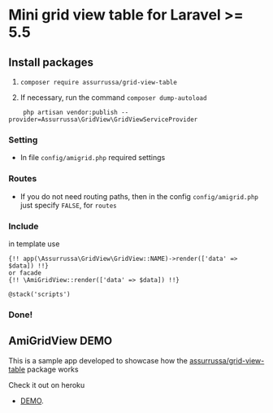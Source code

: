 # Mini grid view table for Laravel >= 5.5 #

## Install packages ##
1) `composer require assurrussa/grid-view-table`

3) If necessary, run the command `composer dump-autoload`
```
    php artisan vendor:publish --provider=Assurrussa\GridView\GridViewServiceProvider
```

### Setting ###
* In file `config/amigrid.php` required settings

### Routes ###

* If you do not need routing paths, then in the config `config/amigrid.php` just specify `FALSE`, for `routes`

### Include ###

in template use
```
{!! app(\Assurrussa\GridView\GridView::NAME)->render(['data' => $data]) !!}
or facade
{!! \AmiGridView::render(['data' => $data]) !!}

@stack('scripts')
```

### Done! ###

## AmiGridView DEMO

This is a sample app developed to showcase how the [assurrussa/grid-view-table](https://github.com/assurrussa/grid-view-table) package works

Check it out on heroku

- [DEMO](http://grid-view-table.herokuapp.com).
